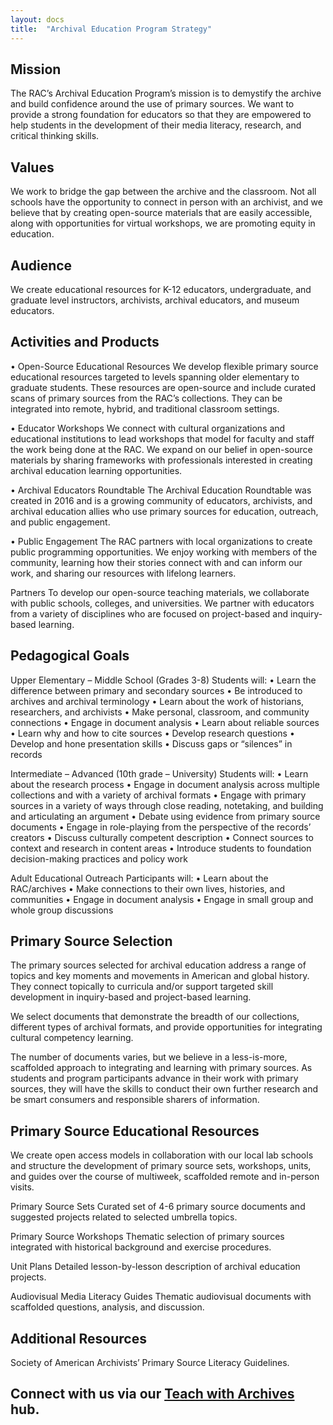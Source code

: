 ```yaml
---
layout: docs
title:  "Archival Education Program Strategy"
---
```

## Mission
The RAC’s Archival Education Program’s mission is to demystify the archive and build confidence around the use of primary sources. We want to provide a strong foundation for educators so that they are empowered to help students in the development of their media literacy, research, and critical thinking skills.

## Values
We work to bridge the gap between the archive and the classroom. Not all schools have the opportunity to connect in person with an archivist, and we believe that by creating open-source materials that are easily accessible, along with opportunities for virtual workshops, we are promoting equity in education.

## Audience
We create educational resources for K-12 educators, undergraduate, and graduate level instructors, archivists, archival educators, and museum educators.

## Activities and Products
• Open-Source Educational Resources
We develop flexible primary source educational resources targeted to levels spanning older elementary to graduate students. These resources are open-source and include curated scans of primary sources from the RAC’s collections. They can be integrated into remote, hybrid, and traditional classroom settings.

•	Educator Workshops
We connect with cultural organizations and educational institutions to lead workshops that model for faculty and staff the work being done at the RAC. We expand on our belief in open-source materials by sharing frameworks with professionals interested in creating archival education learning opportunities.

•	Archival Educators Roundtable 
The Archival Education Roundtable was created in 2016 and is a growing community of educators, archivists, and archival education allies who use primary sources for education, outreach, and public engagement.

•	Public Engagement
The RAC partners with local organizations to create public programming opportunities. We enjoy working with members of the community, learning how their stories connect with and can inform our work, and sharing our resources with lifelong learners.

Partners
To develop our open-source teaching materials, we collaborate with public schools, colleges, and universities. We partner with educators from a variety of disciplines who are focused on project-based and inquiry-based learning.

## Pedagogical Goals
Upper Elementary – Middle School (Grades 3-8)
Students will:
•	Learn the difference between primary and secondary sources
•	Be introduced to archives and archival terminology 
•	Learn about the work of historians, researchers, and archivists
•	Make personal, classroom, and community connections 
•	Engage in document analysis
•	Learn about reliable sources
•	Learn why and how to cite sources
•	Develop research questions
•	Develop and hone presentation skills
•	Discuss gaps or “silences” in records

Intermediate – Advanced (10th grade – University)
Students will:
•	Learn about the research process
•	Engage in document analysis across multiple collections and with a variety of archival formats
•	Engage with primary sources in a variety of ways through close reading, notetaking, and building and articulating an argument
•	Debate using evidence from primary source documents
•	Engage in role-playing from the perspective of the records’ creators 
•	Discuss culturally competent description 
•	Connect sources to context and research in content areas
•	Introduce students to foundation decision-making practices and policy work

Adult Educational Outreach
Participants will:
•	Learn about the RAC/archives
•	Make connections to their own lives, histories, and communities
•	Engage in document analysis
•	Engage in small group and whole group discussions

## Primary Source Selection
The primary sources selected for archival education address a range of topics and key moments and movements in American and global history. They connect topically to curricula and/or support targeted skill development in inquiry-based and project-based learning.  

We select documents that demonstrate the breadth of our collections, different types of archival formats, and provide opportunities for integrating cultural competency learning. 

The number of documents varies, but we believe in a less-is-more, scaffolded approach to integrating and learning with primary sources. As students and program participants advance in their work with primary sources, they will have the skills to conduct their own further research and be smart consumers and responsible sharers of information.

## Primary Source Educational Resources 
We create open access models in collaboration with our local lab schools and structure the development of primary source sets, workshops, units, and guides over the course of multiweek, scaffolded remote and in-person visits. 

Primary Source Sets
Curated set of 4-6 primary source documents and suggested projects related to selected umbrella topics.

Primary Source Workshops
Thematic selection of primary sources integrated with historical background and exercise procedures. 

Unit Plans
Detailed lesson-by-lesson description of archival education projects. 

Audiovisual Media Literacy Guides
Thematic audiovisual documents with scaffolded questions, analysis, and discussion.

## Additional Resources
Society of American Archivists’ Primary Source Literacy Guidelines. 

## Connect with us via our [Teach with Archives](https://resource.rockarch.org/teach-with-archives/) hub.
